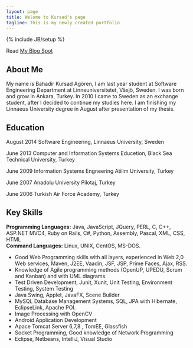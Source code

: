 ```yaml
---
layout: page
title: Welome to Kursad's page 
tagline: This is my newly created portfolio
---
```

{% include JB/setup %}

Read [My Blog Spot](http://publicabstract.blogspot.se)


## About Me

My name is Bahadir Kursad Agören, I am last year student at Software Engineering Department at
Linneuniversitetet, Växjö, Sweden. I was born and grow in Ankara, Turkey. In 2010 I came to Sweden as an
exchange student, after I decided to continue my studies here. I am finishing my Linnaeus University degree in
August after presentation of my thesis.



## Education

 August 2014 Software Engineering, Linnaeus University, Sweden

 June   2013 Computer and Information Systems Educetion, Black Sea Technical University, Turkey
 
 June   2009 Information Systems Engneering Atilim University, Turkey
 
 June   2007 Anadolu University Pilotaj, Turkey
 
 June   2006 Turkish Air Force Academy, Turkey 

## Key Skills

 __Programming Languages:__ Java, JavaScript, JQuery, PERL, C, C++, ASP.NET MVC4, Ruby on Rails, C#, Python, Assembly, Pascal, XML, CSS, HTML   
 __Command Languages:__ Linux, UNIX, CentOS, MS-DOS.

 + Good Web Programming skills with all layers, experienced in Web 2,0 Web services, Maven, J2EE, Vaadin, JSF,  JSP,  Prime Faces, Ajax, RSS.
 + Knowledge of Agile programming methods (OpenUP, UPEDU, Scrum and Kanban) and with UML diagrams.
 + Test Driven Development, Junit, Xunit, Unit Testing, Environment Testing, System Testing
 + Java Swing, Applet, JavaFX, Scene Builder
 + MySQL Database Management Systems, SQL, JPA with Hibernate, EclipseLink, Apache POI.
 + Image Processing with OpenCV
 + Android Application Development
 + Apace Tomcat Server 6,7,8 , TomEE, Glassfish
 + Socket Programming, Good knowledge of Network Programming
 + Eclipse, Netbeans, IntelliJ, Visual Studio







  




